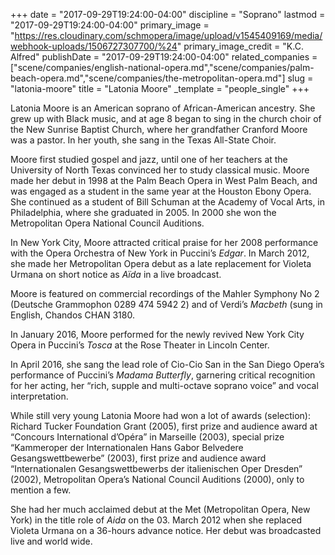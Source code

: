 +++
date = "2017-09-29T19:24:00-04:00"
discipline = "Soprano"
lastmod = "2017-09-29T19:24:00-04:00"
primary_image = "https://res.cloudinary.com/schmopera/image/upload/v1545409169/media/webhook-uploads/1506727307700/%24"
primary_image_credit = "K.C. Alfred"
publishDate = "2017-09-29T19:24:00-04:00"
related_companies = ["scene/companies/english-national-opera.md","scene/companies/palm-beach-opera.md","scene/companies/the-metropolitan-opera.md"]
slug = "latonia-moore"
title = "Latonia Moore"
_template = "people_single"
+++

Latonia Moore is an American soprano of African-American ancestry. She grew up with Black music, and at age 8 began to sing in the church choir of the New Sunrise Baptist Church, where her grandfather Cranford Moore was a pastor. In her youth, she sang in the Texas All-State Choir.

Moore first studied gospel and jazz, until one of her teachers at the University of North Texas convinced her to study classical music. Moore made her debut in 1998 at the Palm Beach Opera in West Palm Beach, and was engaged as a student in the same year at the Houston Ebony Opera. She continued as a student of Bill Schuman at the Academy of Vocal Arts, in Philadelphia, where she graduated in 2005. In 2000 she won the Metropolitan Opera National Council Auditions.

In New York City, Moore attracted critical praise for her 2008 performance with the Opera Orchestra of New York in Puccini’s *Edgar*. In March 2012, she made her Metropolitan Opera debut as a late replacement for Violeta Urmana on short notice as *Aïda* in a live broadcast.

Moore is featured on commercial recordings of the Mahler Symphony No 2 (Deutsche Grammophon 0289 474 5942 2) and of Verdi’s *Macbeth* (sung in English, Chandos CHAN 3180.

In January 2016, Moore performed for the newly revived New York City Opera in Puccini’s *Tosca* at the Rose Theater in Lincoln Center.

In April 2016, she sang the lead role of Cio-Cio San in the San Diego Opera’s performance of Puccini’s *Madama Butterfly*, garnering critical recognition for her acting, her “rich, supple and multi-octave soprano voice” and vocal interpretation.

While still very young Latonia Moore had won a lot of awards (selection): Richard Tucker Foundation Grant (2005), first prize and audience award at “Concours International d’Opéra” in Marseille (2003), special prize “Kammeroper der Internationalen Hans Gabor Belvedere Gesangswettbewerbe” (2003), first prize and audience award “Internationalen Gesangswettbewerbs der italienischen Oper Dresden” (2002), Metropolitan Opera’s National Council Auditions (2000), only to mention a few.

She had her much acclaimed debut at the Met (Metropolitan Opera, New York) in the title role of *Aida* on the 03. March 2012 when she replaced Violeta Urmana on a 36-hours advance notice. Her debut was broadcasted live and world wide.
